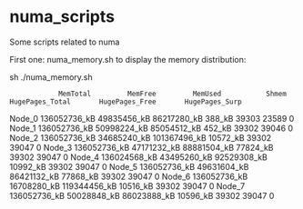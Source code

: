 # numa_scripts
Some scripts related to numa

First one: numa_memory.sh to display the memory distribution:

 sh ./numa_memory.sh
 
                MemTotal         MemFree         MemUsed           Shmem      HugePages_Total       HugePages_Free       HugePages_Surp
Node_0      136052736_kB     49835456_kB     86217280_kB          388_kB                39303                23589                    0
Node_1      136052736_kB     50998224_kB     85054512_kB          452_kB                39302                39046                    0
Node_2      136052736_kB     34685240_kB    101367496_kB        10572_kB                39302                39047                    0
Node_3      136052736_kB     47171232_kB     88881504_kB        77824_kB                39302                39047                    0
Node_4      136024568_kB     43495260_kB     92529308_kB        10992_kB                39302                39047                    0
Node_5      136052736_kB     49631604_kB     86421132_kB        77868_kB                39302                39047                    0
Node_6      136052736_kB     16708280_kB    119344456_kB        10516_kB                39302                39047                    0
Node_7      136052736_kB     50028848_kB     86023888_kB        10596_kB                39302                39047                    0
